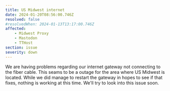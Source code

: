 ```yaml
---
title: US Midwest internet
date: 2024-01-20T08:56:00.746Z
resolved: false
#resolvedWhen: 2024-01-13T13:17:00.746Z
affected:
    - Midwest Proxy
    - Mastodon
    - TTHost
section: issue
severity: down
---
```


We are having problems regarding our internet gateway not connecting to the fiber cable. This seams to be a outage for the area where US Midwest is located. While we did manage to restart the gateway in hopes to see if that fixes, nothing is working at this time. We'll try to look into this issue soon.